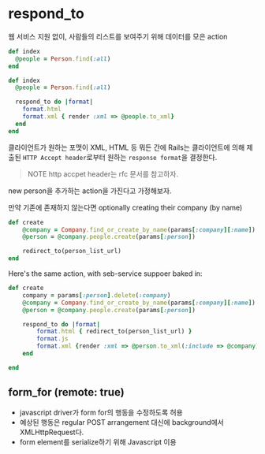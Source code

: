 # respond_to

웹 서비스 지원 없이, 사람들의 리스트를 보여주기 위해 데이터를 모은 action

```ruby
def index
  @people = Person.find(:all)
end

def index
  @people = Person.find(:all)

  respond_to do |format|
    format.html
    format.xml { render :xml => @people.to_xml}
  end
end
```

클라이언트가 원하는 포맷이 XML, HTML 등 뭐든 간에
Rails는 클라이언트에 의해 제출된 `HTTP Accept header`로부터 원하는 `response format`을 결정한다.

> NOTE
> http accpet header는 rfc 문서를 참고하자.

new person을 추가하는 action을 가진다고 가정해보자.

만약 기존에 존재하지 않는다면 optionally creating their company (by name)

```ruby
def create
	@company = Company.find_or_create_by_name(params[:company][:name])
	@person = @company.people.create(params[:person])

	redirect_to(person_list_url)
end
```

 Here's the same action, with seb-service suppoer baked in:

```ruby
def create
	company = params[:person].delete(:company)
	@company = Company.find_or_create_by_name(params[:company][:name])
	@person = @company.people.create(params[:person])

	respond_to do |format|
		format.html { redirect_to(person_list_url) }
		format.js
		format.xml {render :xml => @person.to_xml(:include => @company)}
	end

end
```

## form_for (remote: true)

- javascript driver가 form for의 행동을 수정하도록 허용
- 예상된 행동은 regular POST arrangement 대신에 background에서 XMLHttpRequest다.
- form element를 serialize하기 위해 Javascript 이용
